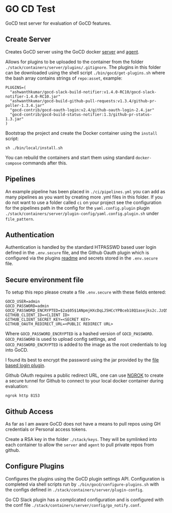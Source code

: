 # GO CD Test

GoCD test server for evaluation of GoCD features.

## Create Server

Creates GoCD server using the GoCD docker [server](https://github.com/gocd/docker-gocd-server) and [agent](https://github.com/gocd/docker-gocd-agent).

Allows for plugins to be uploaded to the container from the folder `./stack/containers/server/plugins/.gitignore`. The plugins in this folder can be downloaded using the shell script `./bin/gocd/get-plugins.sh` where the bash array contains strings of `repo:asset`, example:

```
PLUGINS=(
  "ashwanthkumar/gocd-slack-build-notifier:v1.4.0-RC10/gocd-slack-notifier-1.4.0-RC10.jar"
  "ashwanthkumar/gocd-build-github-pull-requests:v1.3.4/github-pr-poller-1.3.4.jar"
  "gocd-contrib/gocd-oauth-login:v2.4/github-oauth-login-2.4.jar"
  "gocd-contrib/gocd-build-status-notifier:1.3/github-pr-status-1.3.jar"
)
```

Bootstrap the project and create the Docker container using the `install` script:

```
sh ./bin/local/install.sh
```

You can rebuild the containers and start them using standard `docker-compose` commands after this.

## Pipelines

An example pipeline has been placed in `./ci/pipelines.yml` you can add as many pipelines as you want by creating more .yml files in this folder. If you do not want to use a folder called `ci` on your project see the configuration for the pipelines path in the config for the `yaml.config.plugin` plugin `./stack/containers/server/plugin-config/yaml.config.plugin.sh` under `file_pattern`.

## Authentication

Authentication is handled by the standard HTPASSWD based user login defined in the `.env.secure` file, and the Github Oauth plugin which is configured via the plugins [readme](https://github.com/gocd-contrib/gocd-oauth-login#configuration) and secrets stored in the `.env.secure` file.

## Secure environment file

To setup this repo please create a file `.env.secure` with these fields entered:

```
GOCD_USER=admin
GOCD_PASSWORD=admin
GOCD_PASSWORD_ENCRYPTED=$2a$05$1ANpmjHXcDqLJ5HCcYPBceb18Q1asejks2c.JzQ5Oe7sjyLansXGa
GITHUB_CLIENT_ID=<CLIENT ID>
GITHUB_CLIENT_SECRET_KEY=<SECRET KEY>
GITHUB_OAUTH_REDIRECT_URL=<PUBLIC REDIRECT URL>
```

Where `GOCD_PASSWORD_ENCRYPTED` is a hashed version of `GOCD_PASSWORD`. `GOCD_PASSWORD` is used to upload config settings, and `GOCD_PASSWORD_ENCRYPTED` is added to the image as the root credentials to log into GoCD.

I found its best to encrypt the password using the jar provided by the [file based login plugin](https://github.com/gocd/gocd-filebased-authentication-plugin#generating-password-using-cli-app).

Github OAuth requires a public redirect URL, one can use [NGROK](https://ngrok.com/) to create a secure tunnel for Github to connect to your local docker container during evaluation:

```
ngrok http 8153
```

## Github Access

As far as I am aware GoCD does not have a means to pull repos using GH credentials or Personal access tokens.

Create a RSA key in the folder `./stack/keys`. They will be symlinked into each container to allow the `server` and `agent` to pull private repos from github.

## Configure Plugins

Configures the plugins using the GoCD plugin settings API. Configuration is completed via shell scripts run by `./bin/gocd/configure-plugins.sh` with the configs defined in `./stack/containers/server/plugin-config`.

Go CD Slack plugin has a complicated configuration and is configured with the conf file `./stack/containers/server/config/go_notify.conf`.
